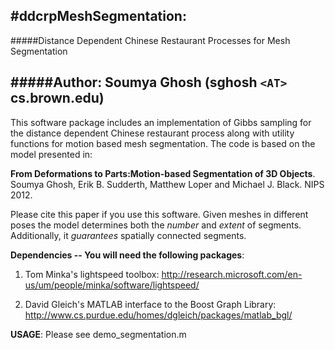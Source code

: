 #ddcrpMeshSegmentation:
------------------------------------
#####Distance Dependent Chinese Restaurant Processes for Mesh Segmentation

#####Author: Soumya Ghosh (sghosh `<AT>` cs.brown.edu)
--------------------------------------

This software package includes an implementation of Gibbs sampling for the 
distance dependent Chinese restaurant process along with utility functions for motion based mesh segmentation.
The code is based on the model presented in:

**From Deformations to Parts:Motion-based Segmentation of 3D Objects**.
Soumya Ghosh, Erik B. Sudderth, Matthew Loper and Michael J. Black.
NIPS 2012. 

Please cite this paper if you use this software. Given meshes in different poses the model determines both the *number* and *extent* of segments. Additionally, it *guarantees* spatially connected segments.

**Dependencies -- You will need the following packages**:

1) Tom Minka's lightspeed toolbox:
http://research.microsoft.com/en-us/um/people/minka/software/lightspeed/ 

2) David Gleich's MATLAB interface to the Boost Graph Library:
http://www.cs.purdue.edu/homes/dgleich/packages/matlab_bgl/

**USAGE**:
Please see demo_segmentation.m
